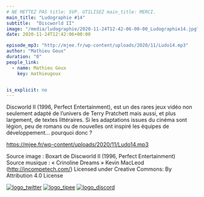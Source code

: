 ```yaml
---
# NE METTEZ PAS title: SVP. UTILISEZ main_title: MERCI.
main_title: "Ludographie #14"
subtitle:  "Discworld II"
image: "/media/ludographie/2020-11-24T12-42-06-00-00_Ludographie14.jpg"
date: 2020-11-24T12:42:06+00:00

episode_mp3: "http://mjee.fr/wp-content/uploads/2020/11/Ludo14.mp3"
author: "Mathieu Goux"
duration: "0"
people_link: 
  - name: Mathieu Goux
    key: mathieugoux


is_explicit: no
---
```


<PodcastHeader/>

<!-- ECRIRE LA DESCRIPTION DE L'EPISODE SOUS CETTE LIGNE -->
<p>Discworld II (1996, Perfect Entertainment), est un des rares jeux vidéo non seulement adapté de l’univers de Terry Pratchett mais aussi, et plus largement, de textes littéraires. Si les adaptations issues du cinéma sont légion, peu de romans ou de nouvelles ont inspiré les équipes de développement… pourquoi donc ?</p>
<p></p>
<a href="https://mjee.fr/wp-content/uploads/2020/11/Ludo14.mp3" rel="nofollow">https://mjee.fr/wp-content/uploads/2020/11/Ludo14.mp3</a>
 
<p>Source image : Boxart&nbsp;de&nbsp;Discworld II (1996, Perfect Entertainment)<br>
Source musique : «&nbsp;Crinoline Dreams&nbsp;» Kevin MacLeod (<a title="http://incompetech.com/" href="http://incompetech.com/" rel="nofollow">http://incompetech.com/</a>) Licensed under Creative Commons: By Attribution 4.0 License</p>


<tr>
<td><a href="https://twitter.com/Gouximan" rel="nofollow"><img src="https://ludographiepodcast.files.wordpress.com/2020/08/logo_twitter-1.png?w=750" alt="logo_twitter"></a></td>
<td><a href="http://fr.tipeee.com/calvinball" rel="nofollow"><img src="https://ludographiepodcast.files.wordpress.com/2020/08/logo_tipee-1.png?w=750" alt="logo_tipee"></a></td>
<td><a href="https://discord.com/invite/4RnA9v7" rel="nofollow"><img src="https://ludographiepodcast.files.wordpress.com/2020/08/logo_discord-1.png?w=750" alt="logo_discord"></a></td>
</tr>




